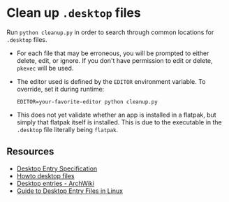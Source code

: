 
# Clean up `.desktop` files

Run `python cleanup.py` in order to search through common locations for
`.desktop` files. 

 - For each file that may be erroneous, you will be prompted to either delete, edit, or ignore. If you don't have permission to edit or delete, `pkexec` will be used.

 - The editor used is defined by the `EDITOR` environment variable. To override, set it during runtime:
   
   ```shell
   EDITOR=your-favorite-editor python cleanup.py
   ```

 - This does not yet validate whether an app is installed in a flatpak, but simply that flatpak itself is installed. This is due to the executable in the `.desktop` file literally being `flatpak`.

## Resources

 - [Desktop Entry Specification](https://specifications.freedesktop.org/desktop-entry-spec/desktop-entry-spec-latest.html)
 - [Howto desktop files](https://freedesktop.org/wiki/Howto_desktop_files/)
 - [Desktop entries - ArchWiki](https://wiki.archlinux.org/title/desktop_entries)
 - [Guide to Desktop Entry Files in Linux](https://www.baeldung.com/linux/desktop-entry-files)